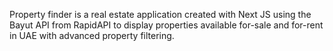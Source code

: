 Property finder is a real estate application created with Next JS using the Bayut API from RapidAPI to display properties available for-sale and for-rent in UAE with advanced property filtering.